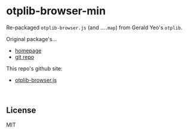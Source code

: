 ﻿
<!--#echo json="package.json" key="name" underline="=" -->
otplib-browser-min
==================
<!--/#echo -->

<!--#echo json="package.json" key="description" -->
Re-packaged `otplib-browser.js` (and …`.map`) from Gerald Yeo&#39;s `otplib`.
<!--/#echo -->

Original package's…
* [homepage](https://yeojz.github.io/otplib)
* [git repo](https://github.com/yeojz/otplib)

This repo's github site:
* [otplib-browser.js](https://mk-pmb.github.io/otplib-browser-min/otplib-browser.js)




<!--#toc stop="scan" -->




&nbsp;


License
-------
<!--#echo json="package.json" key=".license" -->
MIT
<!--/#echo -->
